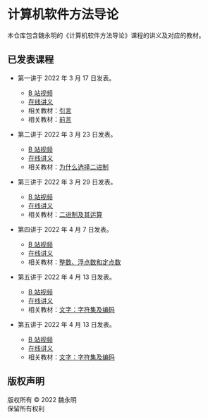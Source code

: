 # 计算机软件方法导论

本仓库包含魏永明的《计算机软件方法导论》课程的讲义及对应的教材。

## 已发表课程

- 第一讲于 2022 年 3 月 17 日发表。
   - [B 站视频](https://www.bilibili.com/video/BV1u3411s7Jy)
   - [在线讲义](https://courses.fmsoft.cn/the-basic-computer-software-methods/introduction.html)
   - 相关教材：[引言](textbook/foreword.md)
   - 相关教材：[前言](textbook/preface.md)

- 第二讲于 2022 年 3 月 23 日发表。
   - [B 站视频](https://www.bilibili.com/video/BV1DU4y1d7wi/)
   - [在线讲义](https://courses.fmsoft.cn/the-basic-computer-software-methods/binary.html)
   - 相关教材：[为什么选择二进制](textbook/part-1-chapter-1.md)  

- 第三讲于 2022 年 3 月 29 日发表。
   - [B 站视频](https://www.bilibili.com/video/BV1VY411J7AU/)
   - [在线讲义](https://courses.fmsoft.cn/the-basic-computer-software-methods/binary-arithmetic.html)
   - 相关教材：[二进制及其运算](textbook/part-1-chapter-2.md)

- 第四讲于 2022 年 4 月 7 日发表。
   - [B 站视频](https://www.bilibili.com/video/BV1zq4y1a7ae/)
   - [在线讲义](https://courses.fmsoft.cn/the-basic-computer-software-methods/numbers.html)
   - 相关教材：[整数、浮点数和定点数](textbook/part-1-chapter-3.md)  

- 第五讲于 2022 年 4 月 13 日发表。
   - [B 站视频](https://www.bilibili.com/video/BV1DU4y1d7wi)
   - [在线讲义](https://courses.fmsoft.cn/the-basic-computer-software-methods/text.html)
   - 相关教材：[文字：字符集及编码](textbook/part-1-chapter-4.md)  

- 第五讲于 2022 年 4 月 13 日发表。
   - [B 站视频]()
   - [在线讲义](https://courses.fmsoft.cn/the-basic-computer-software-methods/text.html#/10) 
   - 相关教材：[文字：字符集及编码](textbook/part-1-chapter-4.md)  

## 版权声明

版权所有 &copy; 2022 魏永明  
保留所有权利
